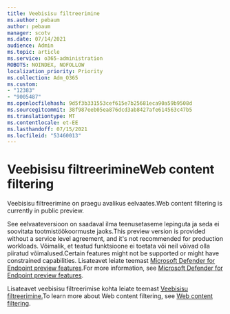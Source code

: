 ```yaml
---
title: Veebisisu filtreerimine
ms.author: pebaum
author: pebaum
manager: scotv
ms.date: 07/14/2021
audience: Admin
ms.topic: article
ms.service: o365-administration
ROBOTS: NOINDEX, NOFOLLOW
localization_priority: Priority
ms.collection: Adm_O365
ms.custom:
- "12383"
- "9005487"
ms.openlocfilehash: 9d5f3b331553cef615e7b25681eca90a59b9508d
ms.sourcegitcommit: 38f987eeb05ea876dcd3ab8427afe614563c47b5
ms.translationtype: MT
ms.contentlocale: et-EE
ms.lasthandoff: 07/15/2021
ms.locfileid: "53460013"
---
```

# <a name="web-content-filtering"></a><span data-ttu-id="20d0e-102">Veebisisu filtreerimine</span><span class="sxs-lookup"><span data-stu-id="20d0e-102">Web content filtering</span></span>

<span data-ttu-id="20d0e-103">Veebisisu filtreerimine on praegu avalikus eelvaates.</span><span class="sxs-lookup"><span data-stu-id="20d0e-103">Web content filtering is currently in public preview.</span></span>

<span data-ttu-id="20d0e-104">See eelvaateversioon on saadaval ilma teenusetaseme lepinguta ja seda ei soovitata tootmistöökoormuste jaoks.</span><span class="sxs-lookup"><span data-stu-id="20d0e-104">This preview version is provided without a service level agreement, and it's not recommended for production workloads.</span></span> <span data-ttu-id="20d0e-105">Võimalik, et teatud funktsioone ei toetata või neil võivad olla piiratud võimalused.</span><span class="sxs-lookup"><span data-stu-id="20d0e-105">Certain features might not be supported or might have constrained capabilities.</span></span> <span data-ttu-id="20d0e-106">Lisateavet leiate teemast [Microsoft Defender for Endpoint preview features](/microsoft-365/security/defender-endpoint/preview).</span><span class="sxs-lookup"><span data-stu-id="20d0e-106">For more information, see [Microsoft Defender for Endpoint preview features](/microsoft-365/security/defender-endpoint/preview).</span></span>

<span data-ttu-id="20d0e-107">Lisateavet veebisisu filtreerimise kohta leiate teemast [Veebisisu filtreerimine.](/microsoft-365/security/defender-endpoint/web-content-filtering)</span><span class="sxs-lookup"><span data-stu-id="20d0e-107">To learn more about Web content filtering, see [Web content filtering](/microsoft-365/security/defender-endpoint/web-content-filtering).</span></span>